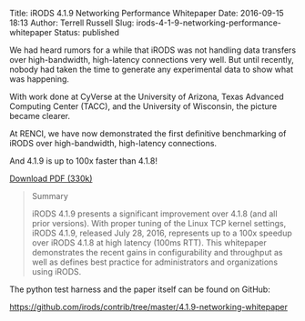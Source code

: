 Title: iRODS 4.1.9 Networking Performance Whitepaper
Date: 2016-09-15 18:13
Author: Terrell Russell
Slug: irods-4-1-9-networking-performance-whitepaper
Status: published

We had heard rumors for a while that iRODS was not handling data
transfers over high-bandwidth, high-latency connections very well. But
until recently, nobody had taken the time to generate any experimental
data to show what was happening.

With work done at CyVerse at the University of Arizona, Texas Advanced
Computing Center (TACC), and the University of Wisconsin, the picture
became clearer.

At RENCI, we have now demonstrated the first definitive benchmarking of
iRODS over high-bandwidth, high-latency connections.

And 4.1.9 is up to 100x faster than 4.1.8!

[Download PDF
(330k)]({filename}/uploads/2016/09/russell2016-iRODS-networking-419.pdf)

> Summary
>
> iRODS 4.1.9 presents a significant improvement over 4.1.8 (and all
> prior versions). With proper tuning of the Linux TCP kernel settings,
> iRODS 4.1.9, released July 28, 2016, represents up to a 100x speedup
> over iRODS 4.1.8 at high latency (100ms RTT). This whitepaper
> demonstrates the recent gains in configurability and throughput as
> well as defines best practice for administrators and organizations
> using iRODS.

The python test harness and the paper itself can be found on GitHub:  

<https://github.com/irods/contrib/tree/master/4.1.9-networking-whitepaper>
